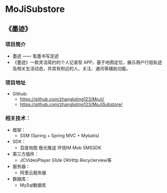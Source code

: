 # MoJiSubstore
## 《墨迹》 
### 项目简介
* 墨迹 —— 笔墨书写足迹 
* 《墨迹》一款灵活简约的个人记录型 APP，基于地图定位，展示用户行程轨迹及相关生活动态，并具有附近的人、关注、通讯等辅助功能。
### 项目地址
* Github: 
  + https://github.com/zhangluting123/MoJi/   
  + https://github.com/zhangluting123/MoJiSubstore/
### 相关技术：
* 框架：  
  + SSM (Spring + Spring MVC + Mybatis)
* SDK：   
  + 百度地图  极光推送  环信IM  Mob SMSSDK
* 第三方插件：  
  + JCVideoPlayer  Glide  OKHttp  Recyclerview等
* 服务器：  
  + 阿里云服务器
* 数据库：  
  + MySql数据库

